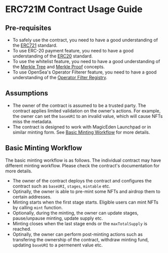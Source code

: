 # ERC721M Contract Usage Guide
## Pre-requisites
- To safely use the contract, you need to have a good understanding of the [ERC721](https://eips.ethereum.org/EIPS/eip-721) standard.
- To use ERC-20 payment feature, you need to have a good understanding of the [ERC20](https://eips.ethereum.org/EIPS/eip-20) standard.
- To use the whitelist feature, you need to have a good understanding of the [Merkle Tree](https://en.wikipedia.org/wiki/Merkle_tree) and [Merkle Proof](https://en.wikipedia.org/wiki/Merkle_tree#Merkle_proofs) concepts.
- To use OpenSea's Operator Filterer feature, you need to have a good understanding of the [Operator Filter Registry](https://github.com/ProjectOpenSea/operator-filter-registry).

## Assumptions
- The owner of the contract is assumed to be a trusted party. The contract applies limited validation on the owner's actions. For example, the owner can set the `baseURI` to an invalid value, which will cause NFTs miss the metadata.
- The contract is designed to work with MagicEden Launchpad or in similar minting form. See [Basic Minting Workflow](#basic-minting-workflow) for more details.

## Basic Minting Workflow
The basic minting workflow is as follows. The individual contract may have different minting workflow. Please check the contract's documentation for more details.
  - The owner of the contract deploys the contract and configures the contract such as `baseURI`, `stages`, `mintable` etc.
  - Optinally, the owner is able to pre-mint some NFTs and airdrop them to certain addresses.
  - Minting starts when the first stage starts. Eligible users can mint NFTs by calling `mint` function.
  - Optionally, during the minting, the owner can update stages, pause/unpause minting, update supply etc.
  - Minting closes when the last stage ends or the `maxTotalSupply` is reached.
  - Optinally, the owner can perform post-minting actions such as transfering the ownership of the contract, withdraw minting fund, updating `baseURI` to a permenent value etc.
